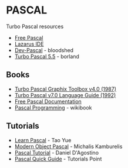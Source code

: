 # PASCAL
Turbo Pascal resources

* [Free Pascal](https://www.freepascal.org/)
* [Lazarus IDE](https://www.lazarus-ide.org/)
* [Dev-Pascal](http://www.bloodshed.net/Dev-Pascal) - bloodshed
* [Turbo Pascal 5.5](https://web.archive.org/web/20040211224332/http://bdn.borland.com/article/0,1410,20803,00.html) - borland


Books
-----

* [Turbo Pascal Graphix Toolbox v4.0 (1987)](http://www.bitsavers.org/pdf/borland/turbo_pascal/Turbo_Pascal_Graphix_Toolbox_Version_4.0_1987.pdf)
* [Turbo Pascal v7.0 Language Guide (1992)](http://bitsavers.informatik.uni-stuttgart.de/pdf/borland/turbo_pascal/Turbo_Pascal_Version_7.0_Language_Guide_1992.pdf)
* [Free Pascal Documentation](https://www.freepascal.org/docs.html)
* [Pascal Programming](https://en.wikibooks.org/wiki/Pascal_Programming) - wikibook


Tutorials
---------

* [Learn Pascal](https://www.taoyue.com/tutorials/pascal) - Tao Yue
* [Modern Object Pascal](https://castle-engine.io/modern_pascal_introduction.pdf) - Michalis Kamburelis
* [Pascal Tutorial](https://swordsandsoftware.com/pascal.htm) - Daniel D'Agostino
* [Pascal Quick Guide](https://www.tutorialspoint.com/pascal/pascal_quick_guide.htm) - Tutorials Point
